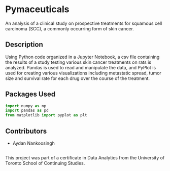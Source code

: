 # Pymaceuticals

An analysis of a clinical study on prospective treatments for squamous cell carcinoma (SCC), a commonly occurring form of skin cancer.

## Description

Using Python code organized in a Jupyter Notebook, a csv file containing the results of a study testing various skin cancer treatments on rats is analyzed. Pandas is used to read and manipulate the data, and PyPlot is used for creating various visualizations including metastatic spread, tumor size and survival rate for each drug over the course of the treatment.

## Packages Used 
```python
import numpy as np
import pandas as pd
from matplotlib import pyplot as plt
```

## Contributors
- Aydan Nankoosingh

## 
This project was part of a certificate in Data Analytics from the University of Toronto School of Continuing Studies.
